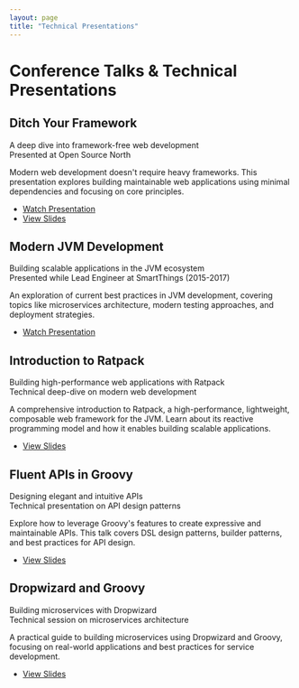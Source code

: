```yaml
---
layout: page
title: "Technical Presentations"
---
```


<h1>Conference Talks & Technical Presentations</h1>

<div class="talk-section">
<h2>Ditch Your Framework</h2>
<div class="talk-subtitle">A deep dive into framework-free web development</div>
<div class="talk-meta">Presented at Open Source North</div>

<p>Modern web development doesn't require heavy frameworks. This presentation explores building maintainable web applications using minimal dependencies and focusing on core principles.</p>

<div class="talk-links">
<ul>
<li><a href="https://www.youtube.com/watch?v=htzUDtE5iDY">Watch Presentation</a></li>
<li><a href="https://slides.com/kyleboon/ditch-your-framework-3a46dc">View Slides</a></li>
</ul>
</div>
</div>

<div class="talk-section">
<h2>Modern JVM Development</h2>
<div class="talk-subtitle">Building scalable applications in the JVM ecosystem</div>
<div class="talk-meta">Presented while Lead Engineer at SmartThings (2015-2017)</div>

<p>An exploration of current best practices in JVM development, covering topics like microservices architecture, modern testing approaches, and deployment strategies.</p>

<div class="talk-links">
<ul>
<li><a href="https://www.youtube.com/watch?v=8FdLHfxjosA">Watch Presentation</a></li>
</ul>
</div>
</div>

<div class="talk-section">
<h2>Introduction to Ratpack</h2>
<div class="talk-subtitle">Building high-performance web applications with Ratpack</div>
<div class="talk-meta">Technical deep-dive on modern web development</div>

<p>A comprehensive introduction to Ratpack, a high-performance, lightweight, composable web framework for the JVM. Learn about its reactive programming model and how it enables building scalable applications.</p>

<div class="talk-links">
<ul>
<li><a href="https://slides.com/kyleboon/deck-2">View Slides</a></li>
</ul>
</div>
</div>

<div class="talk-section">
<h2>Fluent APIs in Groovy</h2>
<div class="talk-subtitle">Designing elegant and intuitive APIs</div>
<div class="talk-meta">Technical presentation on API design patterns</div>

<p>Explore how to leverage Groovy's features to create expressive and maintainable APIs. This talk covers DSL design patterns, builder patterns, and best practices for API design.</p>

<div class="talk-links">
<ul>
<li><a href="https://slides.com/kyleboon/deck">View Slides</a></li>
</ul>
</div>
</div>

<div class="talk-section">
<h2>Dropwizard and Groovy</h2>
<div class="talk-subtitle">Building microservices with Dropwizard</div>
<div class="talk-meta">Technical session on microservices architecture</div>

<p>A practical guide to building microservices using Dropwizard and Groovy, focusing on real-world applications and best practices for service development.</p>

<div class="talk-links">
<ul>
<li><a href="https://slides.com/kyleboon/dropwizard-and-groovy">View Slides</a></li>
</ul>
</div>
</div>
